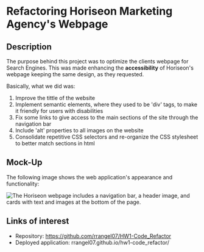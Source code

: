 # Refactoring Horiseon Marketing Agency's Webpage

## Description

The purpose behind this project was to optimize the clients webpage for Search Engines. This was made enhancing the **accessibility** of Horiseon's webpage keeping the same design, as they requested. 

Basically, what we did was:
1. Improve the tittle of the website
2. Implement semantic elements, where they used to be 'div' tags, to make it friendly for users with disabilities
3. Fix some links to give access to the main sections of the site through the navigation bar
4. Include 'alt' properties to all images on the website
5. Consolidate repetitive CSS selectors and re-organize the CSS stylesheet to better match sections in html

## Mock-Up

The following image shows the web application's appearance and functionality:

![The Horiseon webpage includes a navigation bar, a header image, and cards with text and images at the bottom of the page.](./Assets/01-html-css-git-homework-demo.png)

## Links of interest

- Repository: https://github.com/rrangel07/HW1-Code_Refactor
- Deployed application: rrangel07.github.io/hw1-code_refactor/

